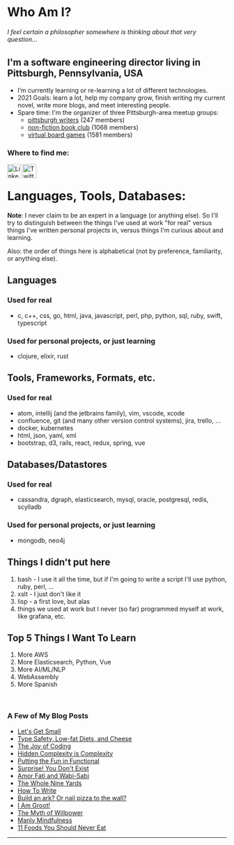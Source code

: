 
<!--
**rlunde/rlunde** is a ✨ _special_ ✨ repository because its `README.md` (this file) appears on your GitHub profile.
-->
# Who Am I?

###### I feel certain a philosopher somewhere is thinking about that very question...

## I'm a software engineering director living in Pittsburgh, Pennsylvania, USA

- I’m currently learning or re-learning a lot of different technologies.
- 2021 Goals: learn a lot, help my company grow, finish writing my current novel, write more blogs, and meet interesting people.
- Spare time: I'm the organizer of three Pittsburgh-area meetup groups: 
  - [pittsburgh writers](https://www.meetup.com/pittsburgh-writers-meetup/) (247 members)
  - [non-fiction book club](https://www.meetup.com/Pittsburgh-NonFiction-Round-Table/) (1068 members)
  - [virtual board games](https://www.meetup.com/Board-Gaming-Geeks) (1581 members)

### Where to find me:

[<img align="left" alt="LinkedIn" height="32" width="32" src="https://cdn.jsdelivr.net/npm/simple-icons@v3/icons/linkedin.svg" />](https://www.linkedin.com/in/ron-lunde-6205/)

[<img align="left" alt="Twitter" height="32" width="32" src="https://cdn.jsdelivr.net/npm/simple-icons@v3/icons/twitter.svg" />](https://twitter.com/rlunde)

<br />

# Languages, Tools, Databases:

**Note**: I never claim to be an expert in a language (or anything else). So I'll try to distinguish between the things I've used at work "for real" versus things I've written personal projects in, versus things I'm curious about and learning.

Also: the order of things here is alphabetical (not by preference, familiarity, or anything else).

## Languages

### Used for real
- c, c++, css, go, html, java, javascript, perl, php, python, sql, ruby, swift, typescript

### Used for personal projects, or just learning
- clojure, elixir, rust

## Tools, Frameworks, Formats, etc.

### Used for real
- atom, intellij (and the jetbrains family), vim, vscode, xcode
- confluence, git (and many other version control systems), jira, trello, ...
- docker, kubernetes
- html, json, yaml, xml
- bootstrap, d3, rails, react, redux, spring, vue

## Databases/Datastores

### Used for real
- cassandra, dgraph, elasticsearch, mysql, oracle, postgresql, redis, scylladb

### Used for personal projects, or just learning
- mongodb, neo4j

## Things I didn't put here

1. bash - I use it all the time, but if I'm going to write a script I'll use python, ruby, perl, ...
2. xslt - I just don't like it
3. lisp - a first love, but alas
4. things we used at work but I never (so far) programmed myself at work, like grafana, etc.

## Top 5 Things I Want To Learn

1. More AWS
2. More Elasticsearch, Python, Vue
3. More AI/ML/NLP 
4. WebAssembly
5. More Spanish

<br />

### A Few of My Blog Posts
- [Let's Get Small](https://medium.com/@rlunde/lets-get-small-df796fca1944)
- [Type Safety, Low-fat Diets, and Cheese](https://medium.com/@rlunde/type-safety-low-fat-diets-and-cheese-1bb113656d0)
- [The Joy of Coding](https://medium.com/@rlunde/the-joy-of-coding-f788cab20bbb)
- [Hidden Complexity is Complexity](https://medium.com/@rlunde/hidden-complexity-is-complexity-a88d242f2322)
- [Putting the Fun in Functional](https://medium.com/@rlunde/kick-em-in-the-monads-4151d57b613d)
- [Surprise! You Don't Exist](https://medium.com/@rlunde/surprise-you-dont-exist-52dcbc75b11f)
- [Amor Fati and Wabi-Sabi](https://medium.com/@rlunde/attitude-101-amor-fati-and-wabi-sabi-2c1208974df3)
- [The Whole Nine Yards](https://medium.com/@rlunde/the-whole-nine-yards-428d0f095b2c)
- [How To Write](https://medium.com/@rlunde/how-to-write-4f3f19d39bb9)
- [Build an ark? Or nail pizza to the wall?](https://medium.com/@rlunde/build-an-ark-or-nail-pizza-to-the-wall-ac07be90b4bd)
- [I Am Groot!](https://medium.com/@rlunde/i-am-groot-f3dad5a805bb)
- [The Myth of Willpower](https://medium.com/@rlunde/the-myth-of-willpower-56756e5f606c)
- [Manly Mindfulness](https://medium.com/@rlunde/manly-mindfulness-8c16b4ca17bf)
- [11 Foods You Should Never Eat](https://medium.com/@rlunde/11-foods-you-should-never-eat-57d469aa0cf1)

---
